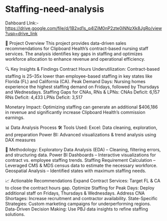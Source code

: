 # Staffing-need-analysis
Dahboard LInk:- https://drive.google.com/file/d/1B2xd1s_q4lZiM0nP2zte0iNNzXk8JgRo/view?usp=drive_link
                                                                                                                                                                                                                  
 📌 Project Overview
This project provides data-driven sales recommendations for Clipboard Health’s contract-based nursing staff services. The analysis identifies key gaps in staffing and optimizes workforce allocation to enhance revenue and operational efficiency.

🔍 Key Insights & Findings
Contract Hours Underutilization: Contract-based staffing is 25–35x lower than employee-based staffing in key states like Florida (FL) and California (CA).
Peak Demand Days: Nursing homes experience the highest staffing demand on Fridays, followed by Thursdays and Wednesdays.
Staffing Gaps for CNAs, RNs & LPNs:
CNAs Deficit: 6,157
RNs Deficit: 4,433
LPNs Deficit: 3,517

Monetary Impact: Optimizing staffing can generate an additional $406,186 in revenue and significantly increase Clipboard Health’s commission earnings.

📊 Data Analysis Process
🛠 Tools Used:
Excel: Data cleaning, exploration, and preparation
Power BI: Advanced visualizations & trend analysis using DAX measures

🔄 Methodology:
Exploratory Data Analysis (EDA) – Cleaning, filtering errors, and structuring data.
Power BI Dashboards – Interactive visualizations for contract vs. employee staffing trends.
Staffing Requirement Calculation – Leveraged CMS & MDS census data to estimate the necessary workforce.
Geospatial Analysis – Identified states with maximum staffing needs.

📈 Actionable Recommendations
Expand Contract Services: Target FL & CA to close the contract hours gap.
Optimize Staffing for Peak Days: Deploy additional staff on Fridays, Thursdays & Wednesdays.
Address CNA Shortages: Increase recruitment and contractor availability.
State-Specific Strategies: Custom marketing campaigns for underperforming regions.
Data-Driven Decision Making: Use PBJ data insights to refine staffing solutions.
